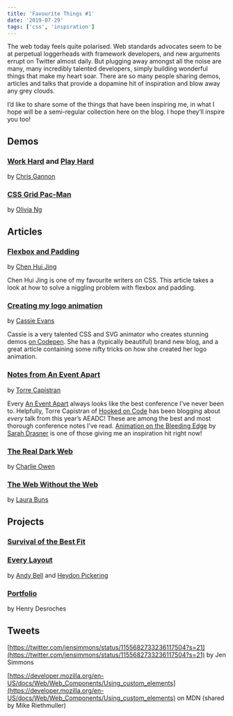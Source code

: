 ```yaml
---
title: 'Favourite Things #1'
date: '2019-07-29'
tags: ['css', 'inspiration']
---
```


The web today feels quite polarised. Web standards advocates seem to be at perpetual loggerheads with framework developers, and new arguments errupt on Twitter almost daily. But plugging away amongst all the noise are many, many incredibly talented developers, simply building wonderful things that make my heart soar. There are so many people sharing demos, articles and talks that provide a dopamine hit of inspiration and blow away any grey clouds.

I’d like to share some of the things that have been inspiring me, in what I hope will be a semi-regular collection here on the blog. I hope they’ll inspire you too!

## Demos

### [Work Hard](https://codepen.io/chrisgannon/pen/LKBGxp) and [Play Hard](https://codepen.io/chrisgannon/pen/KONLar)

by [Chris Gannon]()

### [CSS Grid Pac-Man](https://codepen.io/oliviale/full/MNJwBM)

by [Olivia Ng]()

## Articles

### [Flexbox and Padding](https://www.chenhuijing.com/blog/flexbox-and-padding/)

by [Chen Hui Jing](https://twitter.com/hj_chen)

Chen Hui Jing is one of my favourite writers on CSS. This article takes a look at how to solve a niggling problem with flexbox and padding.

### [Creating my logo animation](https://www.cassie.codes/posts/creating-my-logo-animation/)

by [Cassie Evans](https://twitter.com/cassiecodes)

Cassie is a very talented CSS and SVG animator who creates stunning demos [on Codepen](). She has a (typically beautiful) brand new blog, and a great article containing some nifty tricks on how she created her logo animation.

### [Notes from An Event Apart](https://hookedoncode.com/category/an-event-apart-2019/)

by [Torre Capistran](http://hookedoncode.com)

Every [An Event Apart]() always looks like the best conference I’ve never been to. Helpfully, Torre Capistran of [Hooked on Code](https://hookedoncode.com) has been blogging about _every_ talk from this year’s AEADC! These are among the best and most thorough conference notes I’ve read. [Animation on the Bleeding Edge](https://hookedoncode.com/2019/07/animation-on-the-bleeding-edge-by-sarah-drasner/) by [Sarah Drasner](https://twitter.com/sarah_edo) is one of those giving me an inspiration hit right now!

### [The Real Dark Web](https://www.sonniesedge.net/posts/real-dark-web/)

by [Charlie Owen]()

### [The Web Without the Web](https://dev.to/walaura/the-web-without-the-web-aeo)

by [Laura Buns](https://twitter.com/freezydorito)

## Projects

### [Survival of the Best Fit](https://medium.com/read-write-participate/would-an-algorithm-hire-you-or-ignore-your-resume-db315a873c91)

### [Every Layout](https://every-layout.dev/checkout/)

by [Andy Bell]() and [Heydon Pickering]()

### [Portfolio](https://t.co/xhEbWJhhSp?amp=1)

by Henry Desroches

## Tweets

[https://twitter.com/jensimmons/status/1155682733236117504?s=21](https://twitter.com/jensimmons/status/1155682733236117504?s=21) by Jen Simmons

[https://developer.mozilla.org/en-US/docs/Web/Web_Components/Using_custom_elements](https://developer.mozilla.org/en-US/docs/Web/Web_Components/Using_custom_elements) on MDN (shared by Mike Riethmuller)
